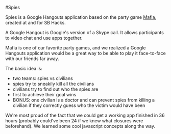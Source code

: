 #Spies

Spies is a Google Hangouts application based on the party game [Mafia](https://en.wikipedia.org/wiki/Mafia_(party_game)), created at and for SB Hacks.


A Google Hangout is Google's version of a Skype call. It allows participants to video chat and use apps together.


Mafia is one of our favorite party games, and we realized a Google Hangouts application would be a great way to be able to play it face-to-face with our friends far away.


The basic idea is:
 - two teams: spies vs civilians
 - spies try to sneakily kill all the civilians
 - civilians try to find out who the spies are
 - first to achieve their goal wins
 - BONUS: one civilian is a doctor and can prevent spies from killing a civilian if they correctly guess who the victim would have been

 

We're most proud of the fact that we could get a working app finished in 36 hours (probably could've been 24 if we knew what closures were beforehand). We learned some cool javascript concepts along the way.
